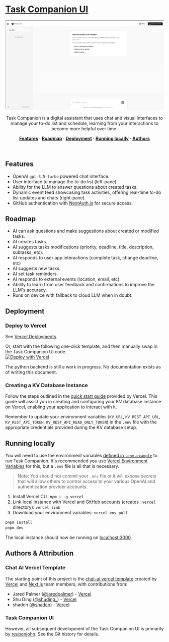 # [Task Companion UI](https://task-companion.vercel.app/)
![AI Chat Screenshot](docs/ai-chat-screenshot.png)
<p align="center">
  Task Companion is a digital assistant that uses chat and visual interfaces to manage your to-do list and schedule, learning from your interactions to become more helpful over time.
</p>

<p align="center">
  <a href="#features"><strong>Features</strong></a> ·
  <a href="#roadmap"><strong>Roadmap</strong></a> ·
  <a href="#deployment"><strong>Deployment</strong></a> ·
  <a href="#running-locally"><strong>Running locally</strong></a> ·
  <a href="#authors"><strong>Authors</strong></a>
</p>
<br/>

## Features

- OpenAI `gpt-3.5-turbo` powered chat interface.
- User interface to manage the to-do list (left-pane).
- Ability for the LLM to answer questions about created tasks.
- Dynamic event feed showcasing task activities, offering real-time to-do list updates and chats (right-pane).
- GitHub authentication with [NextAuth.js](https://github.com/nextauthjs/next-auth) for secure access.

## Roadmap

- AI can ask questions and make suggestions about created or modified tasks.
- AI creates tasks.
- AI suggests tasks modifications (priority, deadline, title, description, subtasks, etc).
- AI responds to user app interactions (complete task, change deadline, etc)
- AI suggests new tasks.
- AI set task reminders.
- AI responds to external events (location, email, etc)
- Ability to learn from user feedback and confirmations to improve the LLM's accuracy.
- Runs on device with fallback to cloud LLM when in doubt.

## Deployment

### Deploy to Vercel

See [Vercel Deployments](https://vercel.com/docs/deployments/overview).

Or, start with the following one-click template, and then manually swap in the Task Companion UI code.  
[![Deploy with Vercel](https://vercel.com/button)](https://vercel.com/new/clone?demo-title=Next.js+Chat&demo-description=A+full-featured%2C+hackable+Next.js+AI+chatbot+built+by+Vercel+Labs&demo-url=https%3A%2F%2Fchat.vercel.ai%2F&demo-image=%2F%2Fimages.ctfassets.net%2Fe5382hct74si%2F4aVPvWuTmBvzM5cEdRdqeW%2F4234f9baf160f68ffb385a43c3527645%2FCleanShot_2023-06-16_at_17.09.21.png&project-name=Next.js+Chat&repository-name=nextjs-chat&repository-url=https%3A%2F%2Fgithub.com%2Fvercel-labs%2Fai-chatbot&from=templates&skippable-integrations=1&env=OPENAI_API_KEY%2CAUTH_GITHUB_ID%2CAUTH_GITHUB_SECRET%2CAUTH_SECRET&envDescription=How+to+get+these+env+vars&envLink=https%3A%2F%2Fgithub.com%2Fvercel-labs%2Fai-chatbot%2Fblob%2Fmain%2F.env.example&teamCreateStatus=hidden&stores=[{"type":"kv"}])

The python backend is still a work in progress. No documentation exists as of writing this document.

### Creating a KV Database Instance

Follow the steps outlined in the [quick start guide](https://vercel.com/docs/storage/vercel-kv/quickstart#create-a-kv-database) provided by Vercel. This guide will assist you in creating and configuring your KV database instance on Vercel, enabling your application to interact with it.

Remember to update your environment variables (`KV_URL`, `KV_REST_API_URL`, `KV_REST_API_TOKEN`, `KV_REST_API_READ_ONLY_TOKEN`) in the `.env` file with the appropriate credentials provided during the KV database setup.

## Running locally

You will need to use the environment variables [defined in `.env.example`](.env.example) to run Task Companion. It's recommended you use [Vercel Environment Variables](https://vercel.com/docs/projects/environment-variables) for this, but a `.env` file is all that is necessary.

> Note: You should not commit your `.env` file or it will expose secrets that will allow others to control access to your various OpenAI and authentication provider accounts.

1. Install Vercel CLI: `npm i -g vercel`
2. Link local instance with Vercel and GitHub accounts (creates `.vercel` directory): `vercel link`
3. Download your environment variables: `vercel env pull`

```bash
pnpm install
pnpm dev
```

The local instance should now be running on [localhost:3000](http://localhost:3000/).

## Authors & Attribution

### Chat AI Vercel Template
The starting point of this project is the [chat-ai vercel template](https://github.com/vercel/ai-chatbot) created by [Vercel](https://vercel.com) and [Next.js](https://nextjs.org) team members, with contributions from:

- Jared Palmer ([@jaredpalmer](https://twitter.com/jaredpalmer)) - [Vercel](https://vercel.com)
- Shu Ding ([@shuding\_](https://twitter.com/shuding_)) - [Vercel](https://vercel.com)
- shadcn ([@shadcn](https://twitter.com/shadcn)) - [Vercel](https://vercel.com)

### Task Companion UI
However, all subsequent development of the Task Companion UI is primarily by
[reubenjohn](https://github.com/reubenjohn). See the Git history for details.